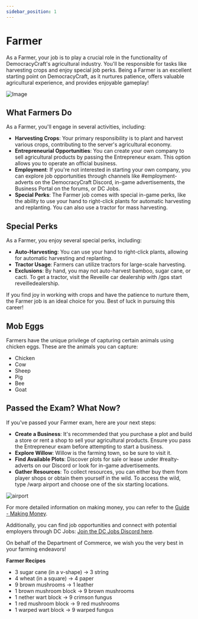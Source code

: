 ```yaml
---
sidebar_position: 1
---
```


# Farmer

As a Farmer, your job is to play a crucial role in the functionality of DemocracyCraft's agricultural industry. You'll be responsible for tasks like harvesting crops and enjoy special job perks. Being a Farmer is an excellent starting point on DemocracyCraft, as it nurtures patience, offers valuable agricultural experience, and provides enjoyable gameplay!

![Image](https://media.discordapp.net/attachments/838356841217916989/1165660530661412874/2022-11-13_22.13.15.png?ex=6547a8f7&is=653533f7&hm=613bde5cf38396e081a233b0280c8ecca1c042728189bb35149506763f082825&=&width=1266&height=671)

## What Farmers Do

As a Farmer, you'll engage in several activities, including:

- **Harvesting Crops**: Your primary responsibility is to plant and harvest various crops, contributing to the server's agricultural economy.
- **Entrepreneurial Opportunities**: You can create your own company to sell agricultural products by passing the Entrepreneur exam. This option allows you to operate an official business.
- **Employment**: If you're not interested in starting your own company, you can explore job opportunities through channels like #employment-adverts on the DemocracyCraft Discord, in-game advertisements, the Business Portal on the forums, or DC Jobs.
- **Special Perks**: The Farmer job comes with special in-game perks, like the ability to use your hand to right-click plants for automatic harvesting and replanting. You can also use a tractor for mass harvesting.

## Special Perks

As a Farmer, you enjoy several special perks, including:

- **Auto-Harvesting**: You can use your hand to right-click plants, allowing for automatic harvesting and replanting.
- **Tractor Usage**: Farmers can utilize tractors for large-scale harvesting.
- **Exclusions**: By hand, you may not auto-harvest bamboo, sugar cane, or cacti. To get a tractor, visit the Reveille car dealership with /gps start reveilledealership.

If you find joy in working with crops and have the patience to nurture them, the Farmer job is an ideal choice for you. Best of luck in pursuing this career!

## Mob Eggs

Farmers have the unique privilege of capturing certain animals using chicken eggs. These are the animals you can capture:

- Chicken
- Cow
- Sheep
- Pig
- Bee
- Goat

## Passed the Exam? What Now?

If you've passed your Farmer exam, here are your next steps:

- **Create a Business**: It's recommended that you purchase a plot and build a store or rent a shop to sell your agricultural products. Ensure you pass the Entrepreneur exam before attempting to start a business.
- **Explore Willow**: Willow is the farming town, so be sure to visit it.
- **Find Available Plots**: Discover plots for sale or lease under #realty-adverts on our Discord or look for in-game advertisements.
- **Gather Resources**: To collect resources, you can either buy them from player shops or obtain them yourself in the wild. To access the wild, type /warp airport and choose one of the six starting locations.

![airport](https://cdn.discordapp.com/attachments/838356841217916989/1165590303378509895/capture-png.png?ex=6547678f&is=6534f28f&hm=7b74fe49b1a9cd4044228fbb6ba8e703933aca1a0c485fa5778c889f6e0a4769&)

For more detailed information on making money, you can refer to the [Guide - Making Money](https://democracycraft.net/threads/making-money.1410/).

Additionally, you can find job opportunities and connect with potential employers through DC Jobs: [Join the DC Jobs Discord here](https://discord.gg/Q8rNjddjjh).

On behalf of the Department of Commerce, we wish you the very best in your farming endeavors!

**Farmer Recipes**

- 3 sugar cane (in a v-shape) -> 3 string
- 4 wheat (in a square) -> 4 paper
- 9 brown mushrooms -> 1 leather
- 1 brown mushroom block -> 9 brown mushrooms
- 1 nether wart block -> 9 crimson fungus
- 1 red mushroom block -> 9 red mushrooms
- 1 warped wart block -> 9 warped fungus
